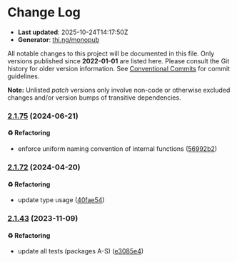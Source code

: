 # Change Log

- **Last updated**: 2025-10-24T14:17:50Z
- **Generator**: [thi.ng/monopub](https://thi.ng/monopub)

All notable changes to this project will be documented in this file.
Only versions published since **2022-01-01** are listed here.
Please consult the Git history for older version information.
See [Conventional Commits](https://conventionalcommits.org/) for commit guidelines.

**Note:** Unlisted _patch_ versions only involve non-code or otherwise excluded changes
and/or version bumps of transitive dependencies.

### [2.1.75](https://github.com/thi-ng/umbrella/tree/@thi.ng/heaps@2.1.75) (2024-06-21)

#### ♻️ Refactoring

- enforce uniform naming convention of internal functions ([56992b2](https://github.com/thi-ng/umbrella/commit/56992b2))

### [2.1.72](https://github.com/thi-ng/umbrella/tree/@thi.ng/heaps@2.1.72) (2024-04-20)

#### ♻️ Refactoring

- update type usage ([40fae54](https://github.com/thi-ng/umbrella/commit/40fae54))

### [2.1.43](https://github.com/thi-ng/umbrella/tree/@thi.ng/heaps@2.1.43) (2023-11-09)

#### ♻️ Refactoring

- update all tests (packages A-S) ([e3085e4](https://github.com/thi-ng/umbrella/commit/e3085e4))
